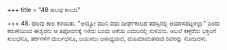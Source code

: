 +++
title = "48 ಹಲವು ಕಾಲದಿ"

+++
48. ಹಲವು ಕಾಲ ಕಳೆಯಿತು. "ಅಯ್ಯೋ ಮುನಿ ವಧು ದೀರ್ಘಕಾಲದ ತಪಸ್ಸಿನಲ್ಲಿ ಆಯಾಸಪಟ್ಟಳಲ್ಲಾ" ಎಂದು ಕರುಣೆಯಿಂದ ಈಶ್ವರನು ಆ ತಪೋವನಕ್ಕೆ ಇಳಿದು ಬಂದು ಆಕೆಯ ಎದುರಿನಲ್ಲಿ ಸುಳಿದನು. ಅಬಲೆ ಕಣ್ತೆರೆದು ಭಕ್ತರಿಗೆ ಸುಲಭನೂ, ತರ್ಕಗಳಿಗೆ ದುರ್ಲಭನೂ, ಜಯಿಸಲು ಅಸಾಧ್ಯವಾದ, ಮಹಿಮಾವಂತನಾದ ಶಿವನನ್ನು ನೋಡಿದಳು.